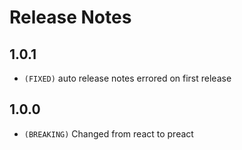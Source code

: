 # Release Notes

## 1.0.1

* `(FIXED)` auto release notes errored on first release

## 1.0.0

* `(BREAKING)` Changed from react to preact

